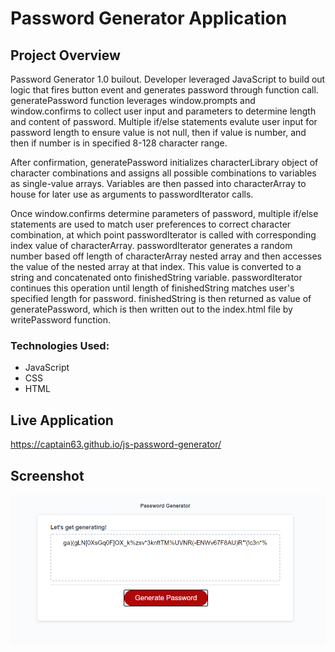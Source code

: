 # Password Generator Application

## Project Overview
Password Generator 1.0 builout. Developer leveraged JavaScript to build out logic that fires button event and generates password through function call. generatePassword function leverages window.prompts and window.confirms to collect user input and parameters to determine length and content of password. Multiple if/else statements evalute user input for password length to ensure value is not null, then if value is number, and then if number is in specified 8-128 character range. 

After confirmation, generatePassword initializes characterLibrary object of character combinations and assigns all possible combinations to variables as single-value arrays. Variables are then passed into characterArray to house for later use as arguments to passwordIterator calls. 

Once window.confirms determine parameters of password, multiple if/else statements are used to match user preferences to correct character combination, at which point passwordIterator is called with corresponding index value of characterArray. passwordIterator generates a random number based off length of characterArray nested array and then accesses the value of the nested array at that index. This value is converted to a string and concatenated onto finishedString variable. passwordIterator continues this operation until length of finishedString matches user's specified length for password. finishedString is then returned as value of generatePassword, which is then written out to the index.html file by writePassword function.

### Technologies Used:
<ul>
<li>JavaScript</li>
<li>CSS</li>
<li>HTML</li>
</ul>

## Live Application
https://captain63.github.io/js-password-generator/

## Screenshot
![Screenshot of application interface with generated 60-character password of full characters: lowercase, uppercase, specials, numbers.](./Assets/Images/completed-application.PNG)
